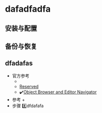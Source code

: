 # dafadfadfa
## 安装与配置




## 备份与恢复


## dfadafas
   * 官方参考
      + []()<br>
      + [Reserved]()<br>
      + :heavy_check_mark:[Object Browser and Editor Navigator](https://dev.mysql.com/doc/workbench/en/wb-sql-editor-navigator.html)<br>
   *  参考
      + 
   *  步骤
      :eight:dfdafafa
         
